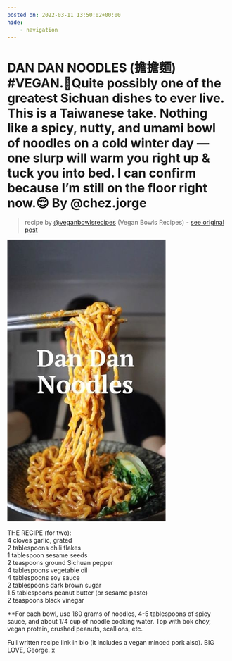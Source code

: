 ```yaml
---
posted on: 2022-03-11 13:50:02+00:00
hide:
    - navigation
---
```


# DAN DAN NOODLES (擔擔麵) #VEGAN.🥢Quite possibly one of the greatest Sichuan dishes to ever live. This is a Taiwanese take. Nothing like a spicy, nutty, and umami bowl of noodles on a cold winter day — one slurp will warm you right up & tuck you into bed. I can confirm because I’m still on the floor right now.😌 By @chez.jorge 

> recipe by [@veganbowlsrecipes](https://www.instagram.com/veganbowlsrecipes/) 
(Vegan Bowls Recipes) - [see original post](https://instagram.com/p/Ca9z_JgqVoH)

![](../img/veganbowlsrecipes_11-03-2022_1303.png)

  
THE RECIPE (for two):  
4 cloves garlic, grated  
2 tablespoons chili flakes  
1 tablespoon sesame seeds  
2 teaspoons ground Sichuan pepper  
4 tablespoons vegetable oil  
4 tablespoons soy sauce  
2 tablespoons dark brown sugar  
1.5 tablespoons peanut butter (or sesame paste)  
2 teaspoons black vinegar  
  
**For each bowl, use 180 grams of noodles, 4-5 tablespoons of spicy sauce, and about 1/4 cup of noodle cooking water. Top with bok choy, vegan protein, crushed peanuts, scallions, etc.  
  
Full written recipe link in bio (it includes a vegan minced pork also). BIG LOVE, George. x   